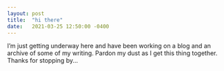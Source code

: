 ```yaml
---
layout: post
title:  "hi there"
date:   2021-03-25 12:50:00 -0400
---
```

I’m just getting underway here and have been working on a blog and an archive of some of my writing. Pardon my dust as I get this thing together. Thanks for stopping by...
